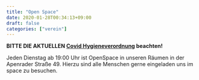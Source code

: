 ```yaml
---
title: "Open Space"
date: 2020-01-28T00:34:13+09:00
draft: false
categories: ["verein"]
---
```


**BITTE DIE AKTUELLEN [Covid Hygieneverordnung](/verein/corona/) beachten!**

Jeden Dienstag ab 19:00 Uhr ist OpenSpace in unseren Räumen in der Apenrader Straße 49. Hierzu sind alle Menschen gerne eingeladen uns im space zu besuchen.